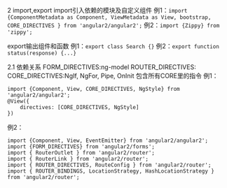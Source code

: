 2	import,export
import引入依赖的模块及自定义组件
例1：``import {ComponentMetadata as Component, ViewMetadata as View, bootstrap, CORE_DIRECTIVES } from 'angular2/angular2';``
例2：``import {Zippy} from 'zippy';``

export输出组件和函数
例1：``export class Search {}``
例2：``export function status(response) {...}``

2.1	依赖关系
FORM_DIRECTIVES:ng-model
ROUTER_DIRECTIVES:<router-outlet>
CORE_DIRECTIVES:NgIf, NgFor, Pipe, OnInit		包含所有CORE里的指令
例1：
```
import {Component, View, CORE_DIRECTIVES, NgStyle} from 'angular2/angular2';
@View({
	directives: [CORE_DIRECTIVES, NgStyle]
})
```
例2：
```
import {Component, View, EventEmitter} from 'angular2/angular2';
import {FORM_DIRECTIVES} from 'angular2/forms';
import { RouterOutlet } from 'angular2/router';
import { RouterLink } from 'angular2/router';
import { ROUTER_DIRECTIVES, RouteConfig } from 'angular2/router';
import { ROUTER_BINDINGS, LocationStrategy, HashLocationStrategy } from 'angular2/router';
```
